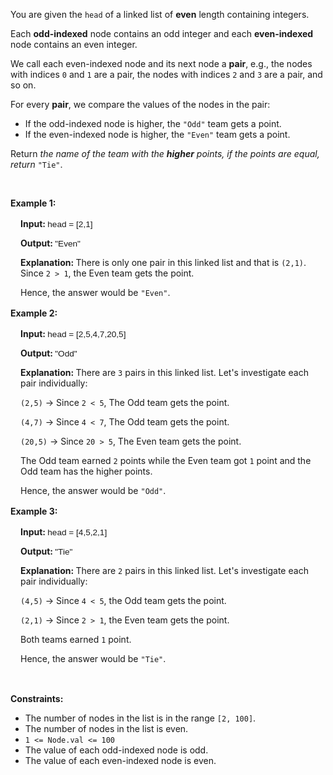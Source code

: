 <p>You are given the <code>head</code> of a linked list of <strong>even</strong> length containing integers.</p>

<p>Each <strong>odd-indexed</strong> node contains an odd integer and each <strong>even-indexed</strong> node contains an even integer.</p>

<p>We call each even-indexed node and its next node a <strong>pair</strong>, e.g., the nodes with indices <code>0</code> and <code>1</code> are a pair, the nodes with indices <code>2</code> and <code>3</code> are a pair, and so on.</p>

<p>For every <strong>pair</strong>, we compare the values of the nodes in the pair:</p>

<ul>
	<li>If the odd-indexed node is higher, the <code>&quot;Odd&quot;</code> team gets a point.</li>
	<li>If the even-indexed node is higher, the <code>&quot;Even&quot;</code> team gets a point.</li>
</ul>

<p>Return <em>the name of the team with the <strong>higher</strong> points, if the points are equal, return</em> <code>&quot;Tie&quot;</code>.</p>

<p>&nbsp;</p>
<p><strong class="example">Example 1: </strong></p>

<div class="example-block" style="border-color: var(--border-tertiary); border-left-width: 2px; color: var(--text-secondary); font-size: .875rem; margin-bottom: 1rem; margin-top: 1rem; overflow: visible; padding-left: 1rem;">
<p><strong>Input: </strong> <span class="example-io" style="font-family: Menlo,sans-serif; font-size: 0.85rem;"> head = [2,1] </span></p>

<p><strong>Output: </strong> <span class="example-io" style="font-family: Menlo,sans-serif; font-size: 0.85rem;"> &quot;Even&quot; </span></p>

<p><strong>Explanation: </strong> There is only one pair in this linked list and that is <code>(2,1)</code>. Since <code>2 &gt; 1</code>, the Even team gets the point.</p>

<p>Hence, the answer would be <code>&quot;Even&quot;</code>.</p>
</div>

<p><strong class="example">Example 2: </strong></p>

<div class="example-block" style="border-color: var(--border-tertiary); border-left-width: 2px; color: var(--text-secondary); font-size: .875rem; margin-bottom: 1rem; margin-top: 1rem; overflow: visible; padding-left: 1rem;">
<p><strong>Input: </strong> <span class="example-io" style="font-family: Menlo,sans-serif; font-size: 0.85rem;"> head = [2,5,4,7,20,5] </span></p>

<p><strong>Output: </strong> <span class="example-io" style="font-family: Menlo,sans-serif; font-size: 0.85rem;"> &quot;Odd&quot; </span></p>

<p><strong>Explanation: </strong> There are <code>3</code> pairs in this linked list. Let&#39;s investigate each pair individually:</p>

<p><code>(2,5)</code> -&gt; Since <code>2 &lt; 5</code>, The Odd team gets the point.</p>

<p><code>(4,7)</code> -&gt; Since <code>4 &lt; 7</code>, The Odd team gets the point.</p>

<p><code>(20,5)</code> -&gt; Since <code>20 &gt; 5</code>, The Even team gets the point.</p>

<p>The Odd team earned <code>2</code> points while the Even team got <code>1</code> point and the Odd team has the higher points.</p>

<p>Hence, the answer would be <code>&quot;Odd&quot;</code>.</p>
</div>

<p><strong class="example">Example 3: </strong></p>

<div class="example-block" style="border-color: var(--border-tertiary); border-left-width: 2px; color: var(--text-secondary); font-size: .875rem; margin-bottom: 1rem; margin-top: 1rem; overflow: visible; padding-left: 1rem;">
<p><strong>Input: </strong> <span class="example-io" style="font-family: Menlo,sans-serif; font-size: 0.85rem;"> head = [4,5,2,1] </span></p>

<p><strong>Output: </strong> <span class="example-io" style="font-family: Menlo,sans-serif; font-size: 0.85rem;"> &quot;Tie&quot; </span></p>

<p><strong>Explanation: </strong> There are <code>2</code> pairs in this linked list. Let&#39;s investigate each pair individually:</p>

<p><code>(4,5)</code> -&gt; Since <code>4 &lt; 5</code>, the Odd team gets the point.</p>

<p><code>(2,1)</code> -&gt; Since <code>2 &gt; 1</code>, the Even team gets the point.</p>

<p>Both teams earned <code>1</code> point.</p>

<p>Hence, the answer would be <code>&quot;Tie&quot;</code>.</p>
</div>

<p>&nbsp;</p>
<p><strong>Constraints:</strong></p>

<ul>
	<li>The number of nodes in the list is in the range <code>[2, 100]</code>.</li>
	<li>The number of nodes in the list is even.</li>
	<li><code>1 &lt;= Node.val &lt;= 100</code></li>
	<li>The value of each odd-indexed node is odd.</li>
	<li>The value of each even-indexed node is even.</li>
</ul>
